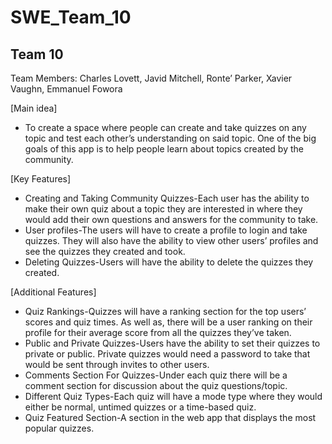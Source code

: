# SWE_Team_10
## Team 10
Team Members: Charles Lovett, Javid Mitchell, Ronte’ Parker, Xavier Vaughn, Emmanuel Fowora

[Main idea]
* To create a space where people can create and take quizzes on any topic and test each other’s understanding on said topic. One of the big goals of this app is to help people learn about topics created by the community.

[Key Features]
* Creating and Taking Community Quizzes-Each user has the ability to make their own quiz about a topic they are interested in where they would add their own questions and answers for the community to take.
* User profiles-The users will have to create a profile to login and take quizzes. They will also have the ability to view other users’ profiles and see the quizzes they created and took.
* Deleting Quizzes-Users will have the ability to delete the quizzes they created.


[Additional Features]
* Quiz Rankings-Quizzes will have a ranking section for the top users’ scores and quiz times. As well as, there will be a user ranking on their profile for their average score from all the quizzes they’ve taken.
* Public and Private Quizzes-Users have the ability to set their quizzes to private or public. Private quizzes would need a password to take that would be sent through invites to other users.
* Comments Section For Quizzes-Under each quiz there will be a comment section for discussion about the quiz questions/topic.
* Different Quiz Types-Each quiz will have a mode type where they would either be normal, untimed quizzes or a time-based quiz.
* Quiz Featured Section-A section in the web app that displays the most popular quizzes.
